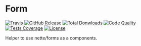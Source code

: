 Form
====

[![Travis](https://img.shields.io/travis/juniwalk/form.svg?style=flat-square)](https://travis-ci.org/juniwalk/form)
[![GitHub Release](https://img.shields.io/github/release/juniwalk/form.svg?style=flat-square)](https://github.com/juniwalk/form/releases)
[![Total Donwloads](https://img.shields.io/packagist/dt/juniwalk/form.svg?style=flat-square)](https://packagist.org/packages/juniwalk/form)
[![Code Quality](https://img.shields.io/scrutinizer/g/juniwalk/form.svg?style=flat-square)](https://scrutinizer-ci.com/g/juniwalk/form/)
[![Tests Coverage](https://img.shields.io/scrutinizer/coverage/g/juniwalk/form.svg?style=flat-square)](https://scrutinizer-ci.com/g/juniwalk/form/)
[![License](https://img.shields.io/packagist/l/juniwalk/form.svg?style=flat-square)](https://mit-license.org)

Helper to use nette/forms as a components.
